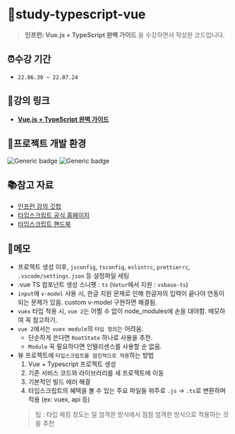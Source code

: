 # 📂study-typescript-vue

> **인프런: Vue.js + TypeScript 완벽 가이드** 을 수강하면서 작성한 코드입니다.

## ⏰수강 기간

- `22.06.30 ~ 22.07.24`

## 🔗강의 링크

- **[Vue.js + TypeScript 완벽 가이드](https://www.inflearn.com/course/vue-ts)**

## 📌프로젝트 개발 환경

![Generic badge](https://img.shields.io/badge/nodejs-v12.18.2-blue.svg) ![Generic badge](https://img.shields.io/badge/npm-v6.14.5-blue.svg)

## 📚참고 자료

- [인프런 강의 깃헙](https://github.com/joshua1988/learn-vue-typescript)
- [타입스크립트 공식 홈페이지](https://www.typescriptlang.org/)
- [타입스크립트 핸드북](https://joshua1988.github.io/ts/)

## 📝메모

- 프로젝트 생성 이후, `jsconfig`, `tsconfig`, `eslintrc`, `prettierrc`, `.vscode/settings.json` 등 설정파일 세팅
- .vue TS 컴포넌트 생성 스니펫 : `ts` (`Vetur`에서 지원 : `vsbase-ts`)
- `input`에 `v-model` 사용 시, 한글 지원 문제로 인해 한글자의 입력이 끝나야 연동이 되는 문제가 있음. custom v-model 구현하면 해결됨.
- `vuex` 타입 적용 시, `vue 2`는 어쩔 수 없이 node_modules에 손을 대야함. 메모하여 꼭 참고하기.
- `vue 2`에서는 `vuex module`의 `타입 정의`는 어려움.
  - 단순하게 쓴다면 `RootState` 하나로 사용을 추천.
  - `Module` 꼭 필요하다면 인텔리센스를 사용할 순 없음.
- 뷰 프로젝트에 `타입스크립트를 점진적으로 적용`하는 방법
  1. Vue + Typescript 프로젝트 생성
  2. 기존 서비스 코드와 라이브러리를 새 프로젝트에 이동
  3. 기본적인 빌드 에러 해결
  4. 타입스크립트의 혜택을 볼 수 있는 주요 파일들 위주로 `.js` -> `.ts`로 변환하며 적용 (ex: vuex, api 등)
  > 팁 : 타입 체킹 정도는 덜 엄격한 방식에서 점점 엄격한 방식으로 적용하는 것을 추천

